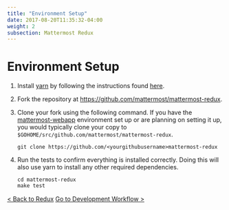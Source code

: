 ```yaml
---
title: "Environment Setup"
date: 2017-08-20T11:35:32-04:00
weight: 2
subsection: Mattermost Redux
---
```


# Environment Setup

1. Install [yarn](https://yarnpkg.com/en/) by following the instructions found [here](https://yarnpkg.com/en/docs/install).
2. Fork the repository at https://github.com/mattermost/mattermost-redux.
3. Clone your fork using the following command. If you have the [mattermost-webapp](/contribute/webapp) environment set up or are planning on setting it up, you would typically clone your copy to `$GOHOME/src/github.com/mattermost/mattermost-redux`.
    ```
    git clone https://github.com/<yourgithubusername>mattermost-redux
    ```

4. Run the tests to confirm everything is installed correctly. Doing this will also use yarn to install any other required dependencies.
    ```
    cd mattermost-redux
    make test
    ```

<div style="margin-top: 15px;">
<span class="pull-left"><a href="/contribute/redux/">< Back to Redux</a></span>
<span class="pull-right"><a href="/contribute/redux/developer-workflow/">Go to Development Workflow ></a></span>
</div>
<br/>
